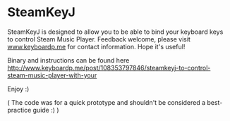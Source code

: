 # SteamKeyJ
SteamKeyJ is designed to allow you to be able to bind your keyboard keys to control Steam Music Player. Feedback welcome, please visit www.keyboardp.me for contact information. Hope it's useful!

Binary and instructions can be found here http://www.keyboardp.me/post/108353797846/steamkeyj-to-control-steam-music-player-with-your

Enjoy :)

( The code was for a quick prototype and shouldn't be considered a best-practice guide :) )
